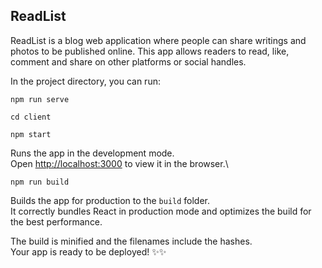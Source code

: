 ## ReadList

ReadList is a blog web application where people can share writings and photos to be published online.
This app allows readers to read, like, comment and share on other platforms or social handles.

In the project directory, you can run:

```
npm run serve

cd client

npm start

```

Runs the app in the development mode.\
Open [http://localhost:3000](http://localhost:3000) to view it in the browser.\

```
npm run build

```

Builds the app for production to the `build` folder.\
It correctly bundles React in production mode and optimizes the build for the best performance.

The build is minified and the filenames include the hashes.\
Your app is ready to be deployed! ✨✨
